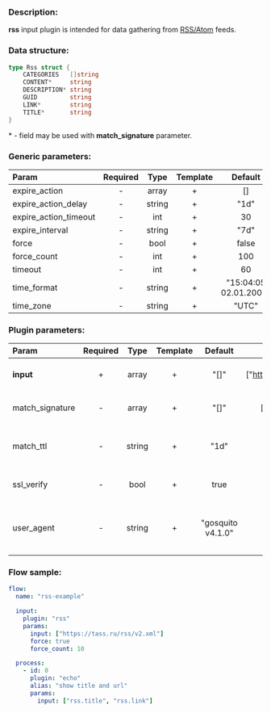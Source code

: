 ### Description:

**rss** input plugin is intended for data gathering from [RSS/Atom](https://en.wikipedia.org/wiki/RSS) feeds.

### Data structure:

```go
type Rss struct {
	CATEGORIES   []string
	CONTENT*     string
	DESCRIPTION* string
	GUID         string
	LINK*        string
	TITLE*       string
}
```

&ast; - field may be used with **match_signature** parameter.

### Generic parameters:

| Param                 | Required |  Type  | Template |        Default        |
|:----------------------|:--------:|:------:|:--------:|:---------------------:|
| expire_action         |    -     | array  |    +     |          []           |
| expire_action_delay   |    -     | string |    +     |         "1d"          |
| expire_action_timeout |    -     |  int   |    +     |          30           |
| expire_interval       |    -     | string |    +     |         "7d"          |
| force                 |    -     |  bool  |    +     |         false         |
| force_count           |    -     |  int   |    +     |          100          |
| timeout               |    -     |  int   |    +     |          60           |
| time_format           |    -     | string |    +     | "15:04:05 02.01.2006" |
| time_zone             |    -     | string |    +     |         "UTC"         |


### Plugin parameters:

| Param           | Required | Type   | Template | Default           | Example                        | Description                                |
|:----------------|:--------:|:------:|:--------:|:-----------------:|:------------------------------:|:-------------------------------------------|
| **input**       | +        | array  | +        | "[]"              | ["https://tass.ru/rss/v2.xml"] | List of RSS/Atom feeds.                    |
| match_signature | -        | array  | +        | "[]"              | ["rss.link", "rss.title"]      | Match new articles by signature.           |
| match_ttl       | -        | string | +        | "1d"              | "24h"                          | TTL (Time To Live) for matched signatures. |
| ssl_verify      | -        | bool   | +        | true              | false                          | Verify server certificate.                 |
| user_agent      | -        | string | +        | "gosquito v4.1.0" | "webchela 1.0"                 | Custom User-Agent for feed access.         |


### Flow sample:

```yaml
flow:
  name: "rss-example"

  input:
    plugin: "rss"
    params:
      input: ["https://tass.ru/rss/v2.xml"]
      force: true
      force_count: 10

  process:
    - id: 0
      plugin: "echo"
      alias: "show title and url"
      params:
        input: ["rss.title", "rss.link"]

```


